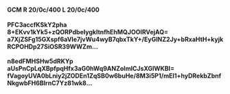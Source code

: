 #### GCM R 20/0c/400 L 20/0c/400
**PFC3accfKSkY2pha**<br/>**8+EKvv1kYk5+zQORPdbeIygkltnfhEhMQJOOIRVejAQ=**<br/>**a7XjZSFg15GXspf6aVIe7jvWu4wyB7qbxTkY+/EyGlNZ2Jy+bRxaHtH+kyjkRCPOHDp27SiOSR39WWZm...**<br/><br/>
**n8edFMHSHw5dRKYp**<br/>**aUsPnCpLqXBpfpqHfx3aG0hWq9ANZolmlCJsXGlWKBI=**<br/>**fVagoyUVA0bLniy2jZODEn1ZqSB0w6buHe/8M3i5P1/mEl1+hyDRekbZbnfNkgwbFH6BlrnC7Yz81wk8...**
